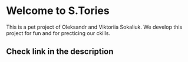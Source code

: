 # Welcome to S.Tories

This is a pet project of Oleksandr and Viktoriia Sokaliuk. We develop this project for fun and for precticing our ckills.

## Check link in the description
